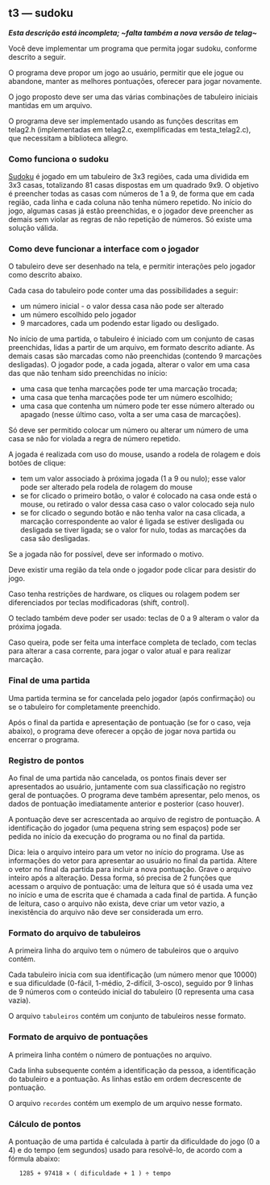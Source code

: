## t3 — sudoku

***Esta descrição está incompleta; ~falta também a nova versão de telag~***

Você deve implementar um programa que permita jogar sudoku, conforme descrito a seguir.

O programa deve propor um jogo ao usuário, permitir que ele jogue ou abandone, manter as melhores pontuações, oferecer para jogar novamente.

O jogo proposto deve ser uma das várias combinações de tabuleiro iniciais mantidas em um arquivo.

O programa deve ser implementado usando as funções descritas em telag2.h (implementadas em telag2.c, exemplificadas em testa_telag2.c), que necessitam a biblioteca allegro.

### Como funciona o sudoku

[Sudoku](https://pt.wikipedia.org/wiki/Sudoku) é jogado em um tabuleiro de 3x3 regiões, cada uma dividida em 3x3 casas, totalizando 81 casas dispostas em um quadrado 9x9.
O objetivo é preencher todas as casas com números de 1 a 9, de forma que em cada região, cada linha e cada coluna não tenha número repetido.
No início do jogo, algumas casas já estão preenchidas, e o jogador deve preencher as demais sem violar as regras de não repetição de números.
Só existe uma solução válida.

### Como deve funcionar a interface com o jogador

O tabuleiro deve ser desenhado na tela, e permitir interações pelo jogador como descrito abaixo.

Cada casa do tabuleiro pode conter uma das possibilidades a seguir:
- um número inicial - o valor dessa casa não pode ser alterado
- um número escolhido pelo jogador
- 9 marcadores, cada um podendo estar ligado ou desligado.

No início de uma partida, o tabuleiro é iniciado com um conjunto de casas preenchidas, lidas a partir de um arquivo, em formato descrito adiante.
As demais casas são marcadas como não preenchidas (contendo 9 marcações desligadas).
O jogador pode, a cada jogada, alterar o valor em uma casa das que não tenham sido preenchidas no início:
- uma casa que tenha marcações pode ter uma marcação trocada;
- uma casa que tenha marcações pode ter um número escolhido;
- uma casa que contenha um número pode ter esse número alterado ou apagado (nesse último caso, volta a ser uma casa de marcações).

Só deve ser permitido colocar um número ou alterar um número de uma casa se não for violada a regra de número repetido.

A jogada é realizada com uso do mouse, usando a rodela de rolagem e dois botões de clique:
- tem um valor associado à próxima jogada (1 a 9 ou nulo); esse valor pode ser alterado pela rodela de rolagem do mouse
- se for clicado o primeiro botão, o valor é colocado na casa onde está o mouse, ou retirado o valor dessa casa caso o valor colocado seja nulo
- se for clicado o segundo botão e não tenha valor na casa clicada, a marcação correspondente ao valor é ligada se estiver desligada ou desligada se tiver ligada; se o valor for nulo, todas as marcações da casa são desligadas.

Se a jogada não for possível, deve ser informado o motivo.

Deve existir uma região da tela onde o jogador pode clicar para desistir do jogo.

Caso tenha restrições de hardware, os cliques ou rolagem podem ser diferenciados por teclas modificadoras (shift, control).

O teclado também deve poder ser usado: teclas de 0 a 9 alteram o valor da próxima jogada.

Caso queira, pode ser feita uma interface completa de teclado, com teclas para alterar a casa corrente, para jogar o valor atual e para realizar marcação.

### Final de uma partida

Uma partida termina se for cancelada pelo jogador (após confirmação) ou se o tabuleiro for completamente preenchido.

Após o final da partida e apresentação de pontuação (se for o caso, veja abaixo), o programa deve oferecer a opção de jogar nova partida ou encerrar o programa.

### Registro de pontos

Ao final de uma partida não cancelada, os pontos finais dever ser apresentados ao usuário, juntamente com sua classificação no registro geral de pontuações. O programa deve também apresentar, pelo menos, os dados de pontuação imediatamente anterior e posterior (caso houver).

A pontuação deve ser acrescentada ao arquivo de registro de pontuação. A identificação do jogador (uma pequena string sem espaços) pode ser pedida no início da execução do programa ou no final da partida.

Dica: leia o arquivo inteiro para um vetor no início do programa. Use as informações do vetor para apresentar ao usuário no final da partida. Altere o vetor no final da partida para incluir a nova pontuação. Grave o arquivo inteiro após a alteração. Dessa forma, só precisa de 2 funções que acessam o arquivo de pontuação: uma de leitura que só é usada uma vez no início e uma de escrita que é chamada a cada final de partida. A função de leitura, caso o arquivo não exista, deve criar um vetor vazio, a inexistência do arquivo não deve ser considerada um erro.

### Formato do arquivo de tabuleiros

A primeira linha do arquivo tem o número de tabuleiros que o arquivo contém.

Cada tabuleiro inicia com sua identificação (um número menor que 10000) e sua dificuldade (0-fácil, 1-médio, 2-difícil, 3-osco), seguido por 9 linhas de 9 números com o conteúdo inicial do tabuleiro (0 representa uma casa vazia).

O arquivo `tabuleiros` contém um conjunto de tabuleiros nesse formato.

### Formato de arquivo de pontuações 

A primeira linha contém o número de pontuações no arquivo.

Cada linha subsequente contém a identificação da pessoa, a identificação do tabuleiro e a pontuação. 
As linhas estão em ordem decrescente de pontuação.

O arquivo `recordes` contém um exemplo de um arquivo nesse formato.

### Cálculo de pontos

A pontuação de uma partida é calculada à partir da dificuldade do jogo (0 a 4) e do tempo (em segundos) usado para resolvê-lo, de acordo com a fórmula abaixo:
```
   1285 + 97418 × ( dificuldade + 1 ) ÷ tempo
```
